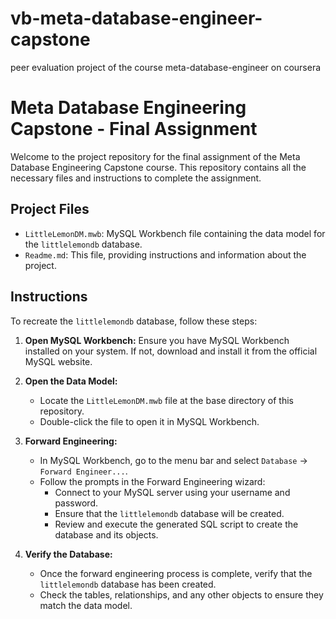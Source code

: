 # vb-meta-database-engineer-capstone
peer evaluation project of the course meta-database-engineer on coursera
# Meta Database Engineering Capstone - Final Assignment

Welcome to the project repository for the final assignment of the Meta Database Engineering Capstone course. This repository contains all the necessary files and instructions to complete the assignment.

## Project Files

- `LittleLemonDM.mwb`: MySQL Workbench file containing the data model for the `littlelemondb` database.
- `Readme.md`: This file, providing instructions and information about the project.

## Instructions

To recreate the `littlelemondb` database, follow these steps:

1. **Open MySQL Workbench:**
   Ensure you have MySQL Workbench installed on your system. If not, download and install it from the official MySQL website.

2. **Open the Data Model:**
   - Locate the `LittleLemonDM.mwb` file at the base directory of this repository.
   - Double-click the file to open it in MySQL Workbench.

3. **Forward Engineering:**
   - In MySQL Workbench, go to the menu bar and select `Database` -> `Forward Engineer...`.
   - Follow the prompts in the Forward Engineering wizard:
     - Connect to your MySQL server using your username and password.
     - Ensure that the `littlelemondb` database will be created.
     - Review and execute the generated SQL script to create the database and its objects.

4. **Verify the Database:**
   - Once the forward engineering process is complete, verify that the `littlelemondb` database has been created.
   - Check the tables, relationships, and any other objects to ensure they match the data model.


